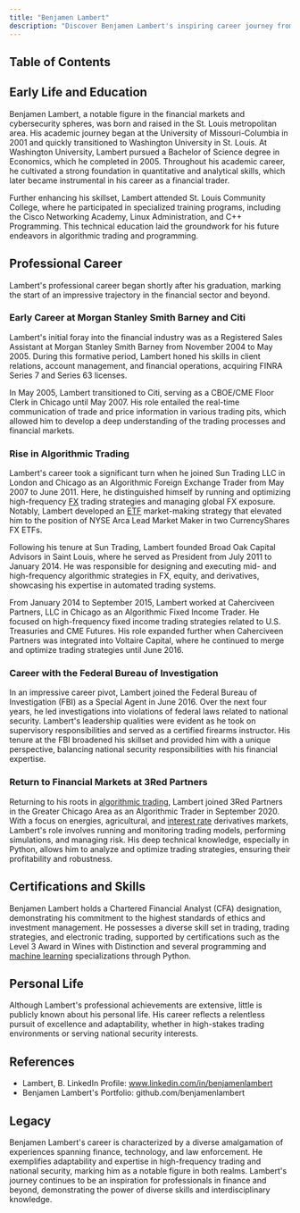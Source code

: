 ```yaml
---
title: "Benjamen Lambert"
description: "Discover Benjamen Lambert's inspiring career journey from finance to law enforcement showcasing expertise in high-frequency trading and national security."
---
```




## Table of Contents

## Early Life and Education

Benjamen Lambert, a notable figure in the financial markets and cybersecurity spheres, was born and raised in the St. Louis metropolitan area. His academic journey began at the University of Missouri-Columbia in 2001 and quickly transitioned to Washington University in St. Louis. At Washington University, Lambert pursued a Bachelor of Science degree in Economics, which he completed in 2005. Throughout his academic career, he cultivated a strong foundation in quantitative and analytical skills, which later became instrumental in his career as a financial trader.

Further enhancing his skillset, Lambert attended St. Louis Community College, where he participated in specialized training programs, including the Cisco Networking Academy, Linux Administration, and C++ Programming. This technical education laid the groundwork for his future endeavors in algorithmic trading and programming.

## Professional Career

Lambert's professional career began shortly after his graduation, marking the start of an impressive trajectory in the financial sector and beyond.

### Early Career at Morgan Stanley Smith Barney and Citi

Lambert's initial foray into the financial industry was as a Registered Sales Assistant at Morgan Stanley Smith Barney from November 2004 to May 2005. During this formative period, Lambert honed his skills in client relations, account management, and financial operations, acquiring FINRA Series 7 and Series 63 licenses.

In May 2005, Lambert transitioned to Citi, serving as a CBOE/CME Floor Clerk in Chicago until May 2007. His role entailed the real-time communication of trade and price information in various trading pits, which allowed him to develop a deep understanding of the trading processes and financial markets.

### Rise in Algorithmic Trading

Lambert's career took a significant turn when he joined Sun Trading LLC in London and Chicago as an Algorithmic Foreign Exchange Trader from May 2007 to June 2011. Here, he distinguished himself by running and optimizing high-frequency [FX](/wiki/fx-anomaly) trading strategies and managing global FX exposure. Notably, Lambert developed an [ETF](/wiki/etf-trading-strategies) market-making strategy that elevated him to the position of NYSE Arca Lead Market Maker in two CurrencyShares FX ETFs.

Following his tenure at Sun Trading, Lambert founded Broad Oak Capital Advisors in Saint Louis, where he served as President from July 2011 to January 2014. He was responsible for designing and executing mid- and high-frequency algorithmic strategies in FX, equity, and derivatives, showcasing his expertise in automated trading systems.

From January 2014 to September 2015, Lambert worked at Caherciveen Partners, LLC in Chicago as an Algorithmic Fixed Income Trader. He focused on high-frequency fixed income trading strategies related to U.S. Treasuries and CME Futures. His role expanded further when Caherciveen Partners was integrated into Voltaire Capital, where he continued to merge and optimize trading strategies until June 2016.

### Career with the Federal Bureau of Investigation

In an impressive career pivot, Lambert joined the Federal Bureau of Investigation (FBI) as a Special Agent in June 2016. Over the next four years, he led investigations into violations of federal laws related to national security. Lambert's leadership qualities were evident as he took on supervisory responsibilities and served as a certified firearms instructor. His tenure at the FBI broadened his skillset and provided him with a unique perspective, balancing national security responsibilities with his financial expertise.

### Return to Financial Markets at 3Red Partners

Returning to his roots in [algorithmic trading](/wiki/algorithmic-trading), Lambert joined 3Red Partners in the Greater Chicago Area as an Algorithmic Trader in September 2020. With a focus on energies, agricultural, and [interest rate](/wiki/interest-rate-trading-strategies) derivatives markets, Lambert's role involves running and monitoring trading models, performing simulations, and managing risk. His deep technical knowledge, especially in Python, allows him to analyze and optimize trading strategies, ensuring their profitability and robustness.

## Certifications and Skills

Benjamen Lambert holds a Chartered Financial Analyst (CFA) designation, demonstrating his commitment to the highest standards of ethics and investment management. He possesses a diverse skill set in trading, trading strategies, and electronic trading, supported by certifications such as the Level 3 Award in Wines with Distinction and several programming and [machine learning](/wiki/machine-learning) specializations through Python.

## Personal Life

Although Lambert's professional achievements are extensive, little is publicly known about his personal life. His career reflects a relentless pursuit of excellence and adaptability, whether in high-stakes trading environments or serving national security interests.

## References

- Lambert, B. LinkedIn Profile: www.linkedin.com/in/benjamenlambert
- Benjamen Lambert's Portfolio: github.com/benjamenlambert

## Legacy

Benjamen Lambert's career is characterized by a diverse amalgamation of experiences spanning finance, technology, and law enforcement. He exemplifies adaptability and expertise in high-frequency trading and national security, marking him as a notable figure in both realms. Lambert's journey continues to be an inspiration for professionals in finance and beyond, demonstrating the power of diverse skills and interdisciplinary knowledge.
